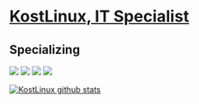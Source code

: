 # [KostLinux, IT Specialist](https://github.com/KostLinux)

## Specializing

![](https://img.shields.io/badge/OS-Linux-informational?style=flat&logo=linux&logoColor=white&color=2bbc8a)
![](https://img.shields.io/badge/Shell-Bash-informational?style=flat&logo=gnu-bash&logoColor=white&color=2bbc8a)
![](https://img.shields.io/badge/Automatization-Ansible-informational?style=flat&logo=ansible&logoColor=white&color=2bbc8a)
![](https://img.shields.io/badge/Automatization-Ansible-informational?style=flat&logo=ansible&logoColor=white&color=e00909)

[![KostLinux github stats](https://github-readme-stats.vercel.app/api?username=KostLinux&theme=tokyonight&show_icons=true&line_height=40)](https://github.com/anuraghazra/github-readme-stats)
